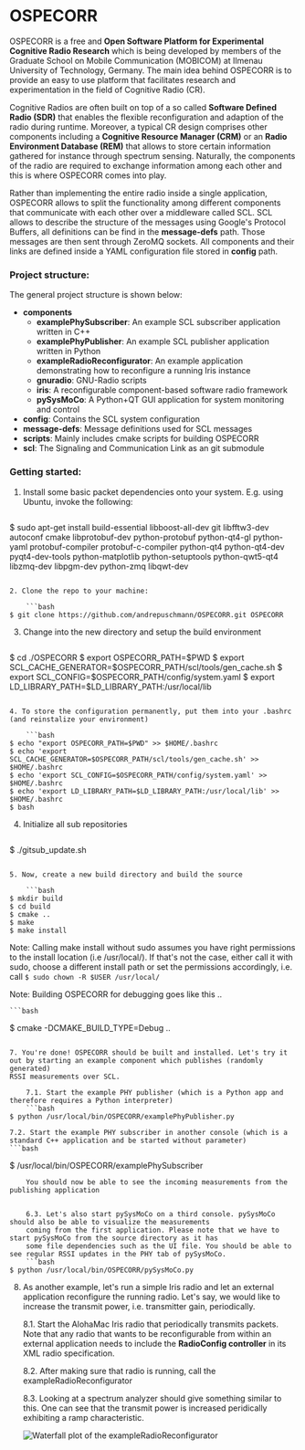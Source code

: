 # OSPECORR

OSPECORR is a free and __Open Software Platform for Experimental Cognitive Radio Research__ which is being developed by members
of the Graduate School on Mobile Communication (MOBICOM) at Ilmenau University of Technology, Germany.
The main idea behind OSPECORR is to provide an easy to use platform that facilitates research and experimentation in the
field of Cognitive Radio (CR).

Cognitive Radios are often built on top of a so called __Software Defined Radio (SDR)__ that enables the flexible reconfiguration
and adaption of the radio during runtime. Moreover, a typical CR design comprises other components including a 
__Cognitive Resource Manager (CRM)__
or an __Radio Environment Database (REM)__ that allows to store certain information gathered for instance through spectrum sensing. Naturally, the components of the radio are required to exchange information among each other and this is where OSPECORR comes into play.

Rather than implementing the entire radio inside a single application, OSPECORR allows to split the functionality among
different components that communicate with each other over a middleware called SCL. SCL allows to describe the structure of the messages using Google's Protocol Buffers, all definitions can be find in the __message-defs__ path. Those messages are then sent through ZeroMQ sockets. All components and their links are defined inside a YAML configuration file stored in __config__ path.


### Project structure:

The general project structure is shown below:

* __components__
    * __examplePhySubscriber__: An example SCL subscriber application written in C++
    * __examplePhyPublisher__: An example SCL publisher application written in Python
    * __exampleRadioReconfigurator__: An example application demonstrating how to reconfigure a running Iris instance
    * __gnuradio__: GNU-Radio scripts
    * __iris__: A reconfigurable component-based software radio framework
    * __pySysMoCo__: A Python+QT GUI application for system monitoring and control
* __config__: Contains the SCL system configuration
* __message-defs__: Message definitions used for SCL messages
* __scripts__: Mainly includes cmake scripts for building OSPECORR
* __scl__: The Signaling and Communication Link as an git submodule


### Getting started:

1. Install some basic packet dependencies onto your system. E.g. using Ubuntu, invoke the following:

   ```bash
$ sudo apt-get install build-essential libboost-all-dev git libfftw3-dev autoconf cmake libprotobuf-dev python-protobuf python-qt4-gl python-yaml protobuf-compiler protobuf-c-compiler python-qt4 python-qt4-dev pyqt4-dev-tools python-matplotlib python-setuptools python-qwt5-qt4 libzmq-dev libpgm-dev python-zmq libqwt-dev
```   

2. Clone the repo to your machine:

    ```bash
$ git clone https://github.com/andrepuschmann/OSPECORR.git OSPECORR
```
3. Change into the new directory and setup the build environment

    ```bash
$ cd ./OSPECORR
$ export OSPECORR_PATH=$PWD
$ export SCL_CACHE_GENERATOR=$OSPECORR_PATH/scl/tools/gen_cache.sh
$ export SCL_CONFIG=$OSPECORR_PATH/config/system.yaml
$ export LD_LIBRARY_PATH=$LD_LIBRARY_PATH:/usr/local/lib
```

4. To store the configuration permanently, put them into your .bashrc (and reinstalize your environment)

    ```bash
$ echo "export OSPECORR_PATH=$PWD" >> $HOME/.bashrc
$ echo 'export SCL_CACHE_GENERATOR=$OSPECORR_PATH/scl/tools/gen_cache.sh' >> $HOME/.bashrc
$ echo 'export SCL_CONFIG=$OSPECORR_PATH/config/system.yaml' >> $HOME/.bashrc
$ echo 'export LD_LIBRARY_PATH=$LD_LIBRARY_PATH:/usr/local/lib' >> $HOME/.bashrc
$ bash
```


4. Initialize all sub repositories

    ```bash
$ ./gitsub_update.sh
```

5. Now, create a new build directory and build the source

    ```bash
$ mkdir build
$ cd build
$ cmake ..
$ make
$ make install
```
   Note: Calling make install without sudo assumes you have right permissions to the install location (i.e /usr/local/). 
   If that's not the case, either call it with sudo, choose a different install path or set the permissions accordingly,
   i.e. call ```$ sudo chown -R $USER /usr/local/```
   
   Note: Building OSPECORR for debugging goes like this ..

    ```bash
$ cmake -DCMAKE_BUILD_TYPE=Debug ..
```

7. You're done! OSPECORR should be built and installed. Let's try it out by starting an example component which publishes (randomly generated)
RSSI measurements over SCL.

    7.1. Start the example PHY publisher (which is a Python app and therefore requires a Python interpreter)
    ```bash
$ python /usr/local/bin/OSPECORR/examplePhyPublisher.py
```

    7.2. Start the example PHY subscriber in another console (which is a standard C++ application and be started without parameter)
    ```bash
$ /usr/local/bin/OSPECORR/examplePhySubscriber
```
    You should now be able to see the incoming measurements from the publishing application
    
    
    6.3. Let's also start pySysMoCo on a third console. pySysMoCo should also be able to visualize the measurements
    coming from the first application. Please note that we have to start pySysMoCo from the source directory as it has
    some file dependencies such as the UI file. You should be able to see regular RSSI updates in the PHY tab of pySysMoCo.
    ```bash
$ python /usr/local/bin/OSPECORR/pySysMoCo.py
```

8. As another example, let's run a simple Iris radio and let an external application reconfigure the running radio. Let's say, we would like to increase the transmit power, i.e. transmitter gain, periodically. 

    8.1. Start the AlohaMac Iris radio that periodically transmits packets. Note that any radio that wants to be reconfigurable from within an external application needs to include the __RadioConfig controller__ in its XML radio specification.
    


    8.2. After making sure that radio is running, call the exampleRadioReconfigurator


    8.3. Looking at a spectrum analyzer should give something similar to this. One can see that the transmit power is increased peridically exhibiting a ramp characteristic.
    

    ![Waterfall plot of the exampleRadioReconfigurator](https://f.cloud.github.com/assets/525775/2027689/84ded0a6-88bc-11e3-9d01-94251baa86ad.jpg "GNU Radio screenshot")
